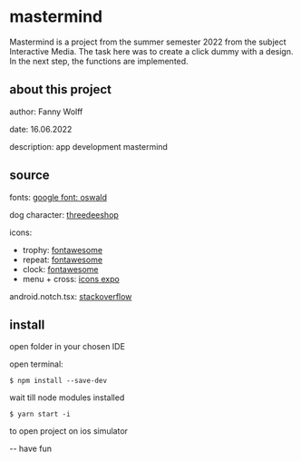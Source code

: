 # mastermind
Mastermind is a project from the summer semester 2022 from the subject Interactive Media. The task here was to create a click dummy with a design. In the next step, the functions are implemented.

## about this project
author: Fanny Wolff

date: 16.06.2022

description: app development mastermind

## source
fonts: [google font: oswald](https://fonts.google.com/specimen/Oswald)

dog character: [threedeeshop](https://threedeeshop.gumroad.com/l/jOxpm)

icons: 
  - trophy: [fontawesome](https://fontawesome.com/icons/medal?s=solid)
  - repeat: [fontawesome](https://fontawesome.com/icons/rotate-right?s=solid)
  - clock: [fontawesome](https://fontawesome.com/icons/clock?s=solid)
  - menu + cross: [icons expo](https://icons.expo.fyi)

android.notch.tsx: [stackoverflow](https://stackoverflow.com/questions/51289587/how-to-use-safeareaview-for-android-notch-devices)

## install 
open folder in your chosen IDE

open terminal:

```
$ npm install --save-dev
```
wait till node modules installed

```
$ yarn start -i
```

to open project on ios simulator


-- have fun
